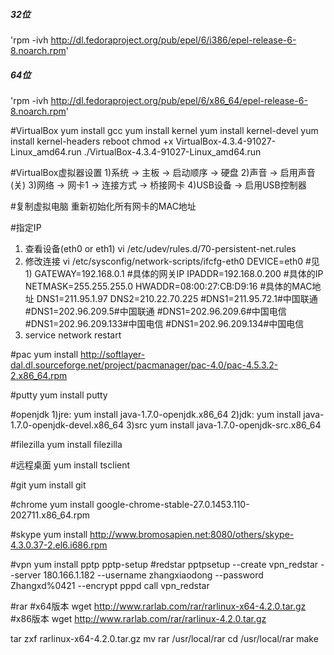 ##### 32位
'rpm -ivh http://dl.fedoraproject.org/pub/epel/6/i386/epel-release-6-8.noarch.rpm'
##### 64位
'rpm -ivh http://dl.fedoraproject.org/pub/epel/6/x86_64/epel-release-6-8.noarch.rpm'

 #VirtualBox
yum install gcc 
yum install kernel
yum install kernel-devel 
yum install kernel-headers
reboot
chmod +x VirtualBox-4.3.4-91027-Linux_amd64.run
./VirtualBox-4.3.4-91027-Linux_amd64.run

 #VirtualBox虚拟器设置
1)系统 -> 主板 -> 启动顺序 -> 硬盘
2)声音 -> 启用声音(关)
3)网络 -> 网卡1 -> 连接方式 -> 桥接网卡
4)USB设备 -> 启用USB控制器

 #复制虚拟电脑
重新初始化所有网卡的MAC地址

 #指定IP
1) 查看设备(eth0 or eth1)
   vi /etc/udev/rules.d/70-persistent-net.rules
2) 修改连接
   vi /etc/sysconfig/network-scripts/ifcfg-eth0
	DEVICE=eth0    #见1)
	GATEWAY=192.168.0.1      #具体的网关IP
	IPADDR=192.168.0.200     #具体的IP
	NETMASK=255.255.255.0
	HWADDR=08:00:27:CB:D9:16 #具体的MAC地址
	DNS1=211.95.1.97
	DNS2=210.22.70.225
	#DNS1=211.95.72.1#中国联通
	#DNS1=202.96.209.5#中国联通
	#DNS1=202.96.209.6#中国电信
	#DNS1=202.96.209.133#中国电信
	#DNS1=202.96.209.134#中国电信 
3) service network restart

 #pac
yum install http://softlayer-dal.dl.sourceforge.net/project/pacmanager/pac-4.0/pac-4.5.3.2-2.x86_64.rpm

 #putty
yum install putty

 #openjdk
1)jre:
yum install java-1.7.0-openjdk.x86_64
2)jdk:
yum install java-1.7.0-openjdk-devel.x86_64
3)src
yum install java-1.7.0-openjdk-src.x86_64


 #filezilla
yum install filezilla

 #远程桌面
yum install tsclient

 #git
yum install git

#chrome
yum install google-chrome-stable-27.0.1453.110-202711.x86_64.rpm

#skype
yum install http://www.bromosapien.net:8080/others/skype-4.3.0.37-2.el6.i686.rpm

#vpn
yum install pptp pptp-setup
#redstar
pptpsetup --create vpn_redstar --server 180.166.1.182 --username zhangxiaodong --password Zhangxd%0421 --encrypt
pppd call vpn_redstar

#rar
#x64版本
wget http://www.rarlab.com/rar/rarlinux-x64-4.2.0.tar.gz
#x86版本
wget http://www.rarlab.com/rar/rarlinux-4.2.0.tar.gz

tar zxf rarlinux-x64-4.2.0.tar.gz
mv rar /usr/local/rar
cd /usr/local/rar
make
